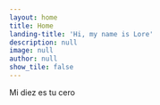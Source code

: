 ```yaml
---
layout: home
title: Home
landing-title: 'Hi, my name is Lore'
description: null
image: null
author: null
show_tile: false
---
```

Mi diez es tu cero
